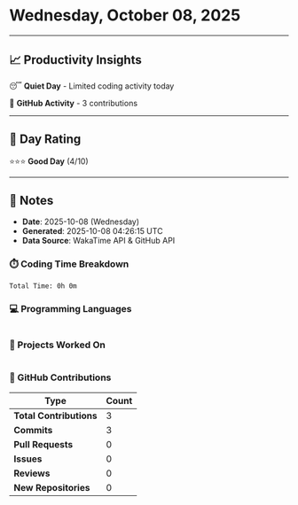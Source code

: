# Wednesday, October 08, 2025

---

## 📈 Productivity Insights

😴 **Quiet Day** - Limited coding activity today

📝 **GitHub Activity** - 3 contributions

---

## 🎯 Day Rating

⭐⭐⭐ **Good Day** (4/10)

---

## 📝 Notes

- **Date**: 2025-10-08 (Wednesday)
- **Generated**: 2025-10-08 04:26:15 UTC
- **Data Source**: WakaTime API & GitHub API


### ⏱️ Coding Time Breakdown

```
Total Time: 0h 0m
```

### 💻 Programming Languages

```
```

### 📂 Projects Worked On

```
```


### 🐙 GitHub Contributions

| Type | Count |
|------|-------|
| **Total Contributions** | 3 |
| **Commits** | 3 |
| **Pull Requests** | 0 |
| **Issues** | 0 |
| **Reviews** | 0 |
| **New Repositories** | 0 |


